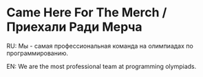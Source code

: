 # Came Here For The Merch / Приехали Ради Мерча

RU:
Мы - самая профессиональная команда на олимпиадах по программированию.

EN:
We are the most professional team at programming olympiads.

